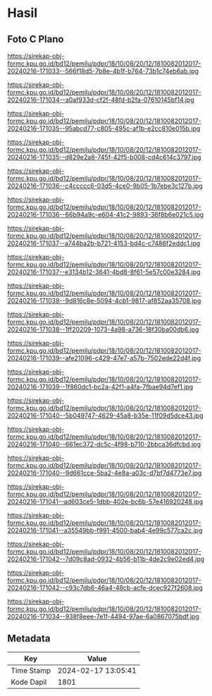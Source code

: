 # Hasil

## Foto C Plano

https://sirekap-obj-formc.kpu.go.id/bd12/pemilu/pdpr/18/10/08/20/12/1810082012017-20240216-171033--566f18d5-7b8e-4b1f-b764-73b1c74eb6ab.jpg

https://sirekap-obj-formc.kpu.go.id/bd12/pemilu/pdpr/18/10/08/20/12/1810082012017-20240216-171034--a0af933d-cf2f-48fd-b2fa-07610145bf14.jpg

https://sirekap-obj-formc.kpu.go.id/bd12/pemilu/pdpr/18/10/08/20/12/1810082012017-20240216-171035--95abcd77-c805-495c-af1b-e2cc810e015b.jpg

https://sirekap-obj-formc.kpu.go.id/bd12/pemilu/pdpr/18/10/08/20/12/1810082012017-20240216-171035--d829e2a8-745f-42f5-b008-cd4c614c3797.jpg

https://sirekap-obj-formc.kpu.go.id/bd12/pemilu/pdpr/18/10/08/20/12/1810082012017-20240216-171036--c4ccccc6-03d5-4ce0-9b05-1b7ebe3c127b.jpg

https://sirekap-obj-formc.kpu.go.id/bd12/pemilu/pdpr/18/10/08/20/12/1810082012017-20240216-171036--66b94a9c-e604-41c2-9893-36f8b6e021c5.jpg

https://sirekap-obj-formc.kpu.go.id/bd12/pemilu/pdpr/18/10/08/20/12/1810082012017-20240216-171037--a744ba2b-b721-4153-bd4c-c7486f2eddc1.jpg

https://sirekap-obj-formc.kpu.go.id/bd12/pemilu/pdpr/18/10/08/20/12/1810082012017-20240216-171037--e3134b12-3641-4bd8-8f61-5e57c00e3284.jpg

https://sirekap-obj-formc.kpu.go.id/bd12/pemilu/pdpr/18/10/08/20/12/1810082012017-20240216-171038--9d816c8e-5094-4cb1-9817-af852aa35708.jpg

https://sirekap-obj-formc.kpu.go.id/bd12/pemilu/pdpr/18/10/08/20/12/1810082012017-20240216-171038--1ff20209-1073-4a98-a736-18f30ba00db6.jpg

https://sirekap-obj-formc.kpu.go.id/bd12/pemilu/pdpr/18/10/08/20/12/1810082012017-20240216-171039--afe21096-c429-47e7-a57b-7502ede22d4f.jpg

https://sirekap-obj-formc.kpu.go.id/bd12/pemilu/pdpr/18/10/08/20/12/1810082012017-20240216-171039--1f860dc1-bc2a-42f1-a4fa-7fbae94d7ef1.jpg

https://sirekap-obj-formc.kpu.go.id/bd12/pemilu/pdpr/18/10/08/20/12/1810082012017-20240216-171040--5b049747-4629-45a8-b35e-11f09d5dce43.jpg

https://sirekap-obj-formc.kpu.go.id/bd12/pemilu/pdpr/18/10/08/20/12/1810082012017-20240216-171040--661ec372-dc5c-4f98-b710-2bbca36dfcbd.jpg

https://sirekap-obj-formc.kpu.go.id/bd12/pemilu/pdpr/18/10/08/20/12/1810082012017-20240216-171040--9d661cce-5ba2-4e8a-a03c-d7bf7d4773e7.jpg

https://sirekap-obj-formc.kpu.go.id/bd12/pemilu/pdpr/18/10/08/20/12/1810082012017-20240216-171041--ad603ce5-1dbb-402e-bc6b-57e416920248.jpg

https://sirekap-obj-formc.kpu.go.id/bd12/pemilu/pdpr/18/10/08/20/12/1810082012017-20240216-171041--a35549bb-f991-4500-bab4-4e99c577ca2c.jpg

https://sirekap-obj-formc.kpu.go.id/bd12/pemilu/pdpr/18/10/08/20/12/1810082012017-20240216-171042--7d09c8ad-0932-4b56-b11b-4de2c9e02ed4.jpg

https://sirekap-obj-formc.kpu.go.id/bd12/pemilu/pdpr/18/10/08/20/12/1810082012017-20240216-171042--c93c7db6-46a4-48cb-acfe-dcec927f2608.jpg

https://sirekap-obj-formc.kpu.go.id/bd12/pemilu/pdpr/18/10/08/20/12/1810082012017-20240216-171034--938f8eee-7e1f-4494-97ae-6a0867075bdf.jpg


## Metadata

| Key        | Value               |
| ---------- | ------------------- |
| Time Stamp | 2024-02-17 13:05:41 |
| Kode Dapil | 1801                |



